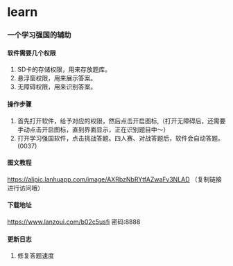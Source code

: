 # learn

### 一个学习强国的辅助


#### 软件需要几个权限
1. SD卡的存储权限，用来存放题库。
2. 悬浮窗权限，用来展示答案。
3. 无障碍权限，用来识别答案。


#### 操作步骤
1. 首先打开软件，给予对应的权限，然后点击开启图标,（打开无障碍后，还需要手动点击开启图标，直到界面显示，正在识别题目中～）
2. 打开学习强国软件，点击挑战答题。四人赛、对战答题后，软件会自动答题。(0037)


#### 图文教程

https://alipic.lanhuapp.com/image/AXRbzNbRYtfAZwaFv3NLAD （复制链接进行访问哦）

#### 下载地址
https://www.lanzoui.com/b02c5usfi  密码:8888



#### 更新日志
1. 修复答题速度 
